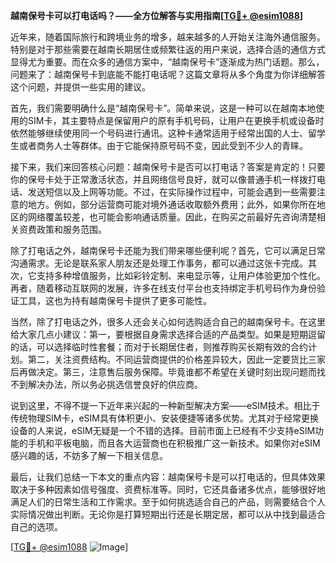 **越南保号卡可以打电话吗？——全方位解答与实用指南[[TG💪+ @esim1088](https://t.me/s/esim1088)]**

近年来，随着国际旅行和跨境业务的增多，越来越多的人开始关注海外通信服务。特别是对于那些需要在越南长期居住或频繁往返的用户来说，选择合适的通信方式显得尤为重要。而在众多的通信方案中，“越南保号卡”逐渐成为热门话题。那么，问题来了：越南保号卡到底能不能打电话呢？这篇文章将从多个角度为你详细解答这个问题，并提供一些实用的建议。

首先，我们需要明确什么是“越南保号卡”。简单来说，这是一种可以在越南本地使用的SIM卡，其主要特点是保留用户的原有手机号码，让用户在更换手机或设备时依然能够继续使用同一个号码进行通讯。这种卡通常适用于经常出国的人士、留学生或者商务人士等群体。由于它能保持原号码不变，因此受到不少人的青睐。

接下来，我们来回答核心问题：越南保号卡是否可以打电话？答案是肯定的！只要你的保号卡处于正常激活状态，并且网络信号良好，就可以像普通手机一样拨打电话、发送短信以及上网等功能。不过，在实际操作过程中，可能会遇到一些需要注意的地方。例如，部分运营商可能对境外通话收取额外费用；此外，如果你所在地区的网络覆盖较差，也可能会影响通话质量。因此，在购买之前最好先咨询清楚相关资费政策和服务范围。

除了打电话之外，越南保号卡还能为我们带来哪些便利呢？首先，它可以满足日常沟通需求。无论是联系家人朋友还是处理工作事务，都可以通过这张卡完成。其次，它支持多种增值服务，比如彩铃定制、来电显示等，让用户体验更加个性化。再者，随着移动互联网的发展，许多在线支付平台也支持绑定手机号码作为身份验证工具，这也为持有越南保号卡提供了更多可能性。

当然，除了打电话之外，很多人还会关心如何选购适合自己的越南保号卡。在这里给大家几点小建议：第一，要根据自身需求选择合适的产品类型。如果是短期逗留的话，可以选择临时性套餐；而对于长期居住者，则推荐购买长期有效的合约计划。第二，关注资费结构。不同运营商提供的价格差异较大，因此一定要货比三家后再做决定。第三，注意售后服务保障。毕竟谁都不希望在关键时刻出现问题而找不到解决办法，所以务必挑选信誉良好的供应商。

说到这里，不得不提一下近年来兴起的一种新型解决方案——eSIM技术。相比于传统物理SIM卡，eSIM具有体积更小、安装便捷等诸多优势。尤其对于经常更换设备的人来说，eSIM无疑是一个不错的选择。目前市面上已经有不少支持eSIM功能的手机和平板电脑，而且各大运营商也在积极推广这一新技术。如果你对eSIM感兴趣的话，不妨多了解一下相关信息。

最后，让我们总结一下本文的重点内容：越南保号卡是可以打电话的，但具体效果取决于多种因素如信号强度、资费标准等。同时，它还具备诸多优点，能够很好地满足人们的日常生活和工作需求。至于如何挑选适合自己的产品，则需要结合个人实际情况做出判断。无论你是打算短期出行还是长期定居，都可以从中找到最适合自己的选项。

[[TG💪+ @esim1088](https://t.me/s/esim1088) ![Image](https://i.postimg.cc/4NQfJmqS/Snipaste-2025-05-13-00-14-12.png)]